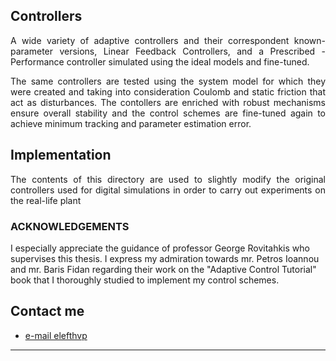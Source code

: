 ## Controllers
<p align=justify> A wide variety of adaptive controllers and their correspondent known-parameter versions, Linear Feedback Controllers, and a Prescribed - Performance controller simulated using the ideal models and fine-tuned. <br> </p>
<p align = justify> The same controllers are tested using the system model for which they were created and taking into consideration Coulomb and static friction that act as disturbances. The contollers are enriched with robust mechanisms ensure overall stability and the control schemes are fine-tuned again to achieve minimum tracking and parameter estimation error. <br> </p>

## Implementation
<p align=justify> The contents of this directory are used to slightly modify the original controllers used for digital simulations in order to carry out experiments on the real-life plant <br> </p?

____________________
### ACKNOWLEDGEMENTS
I especially appreciate the guidance of professor George Rovitahkis who supervises this thesis. I express my admiration towards mr. Petros Ioannou and mr. Baris Fidan regarding their work on the "Adaptive Control Tutorial" book that I thoroughly studied to implement my control schemes. 

## Contact me

- [e-mail elefthvp](mailto:el.papaioannou.96@gmail.com "el.papaioannou.96@gmail.com")

---
